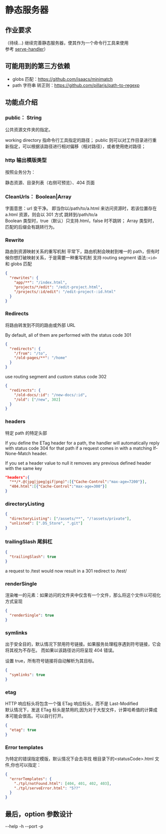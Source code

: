 # 静态服务器

## 作业要求

（待续...)
继续完善静态服务器，使其作为一个命令行工具来使用  
参考 [serve-handler](https://github.com/vercel/serve-handler)）

## 可能用到的第三方依赖

- globs 匹配：https://github.com/isaacs/minimatch
- path 字符串 转正则：https://github.com/pillarjs/path-to-regexp

## 功能点介绍

### public： String

公共资源文件夹的指定。

working directory 指命令行工具指定的路径；
public 则可以对工作目录进行重新指定，可以根据该路径进行相对偏移（相对路径），或者使用绝对路径；

### http 输出模版类型

按照业务分为：

静态资源、目录列表（右侧可预览）、404 页面

### CleanUrls： Boolean|Array

字面意思：url 变干净。
即当你以/path/to/a.html 来访问资源时，若该位置存在 a.html 资源，则会以 301 方式 跳转到/path/to/a  
Boolean 类型时，true（默认）只支持.html，false 时不跳转；
Array 类型时，匹配的后缀会有跳转行为。

### Rewrite

路由到资源映射关系的重写机制
平常下，路由机制会映射到唯一的 path，但有时候你想打破映射关系，于是需要一种重写机制
支持 routing segment 语法`:<id>`和 globs 匹配

```json
{
  "rewrites": {
    "app/**": "/index.html",
    "projects/*/edit": "/edit-project.html",
    "/projects/:id/edit": "/edit-project-:id.html"
  }
}
```

### Redirects

将路由转发到不同的路由或外部 URL

By default, all of them are performed with the status code 301

```json
{
  "redirects": {
    "/from": "/to",
    "/old-pages/**": "/home"
  }
}
```

use routing segment and custom status code 302

```json
{
  "redirects": {
    "/old-docs/:id": "/new-docs/:id",
    "/old": ["/new", 302]
  }
}
```

### headers

特定 path 的特定头部

If you define the ETag header for a path, the handler will automatically reply with status code 304 for that path if a request comes in with a matching If-None-Match header.

If you set a header value to null it removes any previous defined header with the same key

```json
"headers":{
  "**/*.@(jpg|jpeg|gif|png)":[{"Cache-Control":"max-age=7200"}],
  "404.html":[{"Cache-Control":"max-age=300"}]
}
```

### directoryListing

```json
{
  "directoryListing": ["/assets/**", "/!assets/private"],
  "unlisted": [".DS_Store", ".git"]
}
```

### trailingSlash 尾斜杠

```json
{
  "trailingSlash": true
}
```

a request to /test would now result in a 301 redirect to /test/

### renderSingle

渲染唯一的元素：如果访问的文件夹中仅含有一个文件，那么将这个文件以可视化方式呈现

```json
{
  "renderSingle": true
}
```

### symlinks

出于安全目的，默认情况下禁用符号链接。如果服务处理程序遇到符号链接，它会将其视为不存在。
而如果以该路径访问将呈现 404 错误。

设置 true，所有符号链接将自动解析为其目标。

```json
{
  "symlinks": true
}
```

### etag

HTTP 响应标头将包含一个强 ETag 响应标头，而不是 Last-Modified  
默认情况下，发送 ETag 标头是禁用的,因为对于大型文件，计算哈希值的计算成本可能会很高。可以自行打开。

```json
{
  "etag": true
}
```

### Error templates

为特定的错误指定模版，默认情况下会去寻找 根目录下的\<statusCode>.html 文件,你也可以指定：

```json
{
  "errorTemplates": {
    "./tpl/notFound.html": [404, 401, 402, 403],
    "./tpl/serveError.html": "5??"
  }
}
```

## 最后，option 参数设计

--help -h
--port -p

